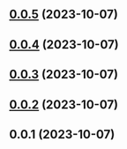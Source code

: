 

## [0.0.5](https://github.com/FE-CodeGenius/codeg-clear-plugin/compare/0.0.4...0.0.5) (2023-10-07)

## [0.0.4](https://github.com/FE-CodeGenius/codeg-clear-plugin/compare/0.0.3...0.0.4) (2023-10-07)

## [0.0.3](https://github.com/FE-CodeGenius/codeg-clear-plugin/compare/0.0.2...0.0.3) (2023-10-07)

## [0.0.2](https://github.com/FE-CodeGenius/codeg-clear-plugin/compare/0.0.1...0.0.2) (2023-10-07)

## 0.0.1 (2023-10-07)